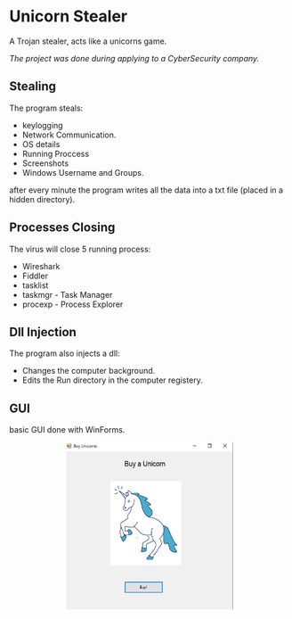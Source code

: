 # Unicorn Stealer
A Trojan stealer, acts like a unicorns game.

<i> The project was done during applying to a CyberSecurity company. </i>


## Stealing ##
The program steals:
  * keylogging
  * Network Communication.
  * OS details
  * Running Proccess
  * Screenshots
  * Windows Username and Groups.
  
after every minute the program writes all the data into a txt file (placed in a hidden directory).

## Processes Closing ##
The virus will close 5 running process:
  * Wireshark
  * Fiddler
  * tasklist
  * taskmgr - Task Manager
  * procexp - Process Explorer

## Dll Injection ##
The program also injects a dll:

  - Changes the computer background.
  - Edits the Run directory in the computer registery.


## GUI ##
 basic GUI done with WinForms.
 
<center> <img src="https://github.com/sharp30/Stealer--Unicorns/blob/master/unicorns-gui/unicorns%20app.png" width="300" height="300"> </center>


